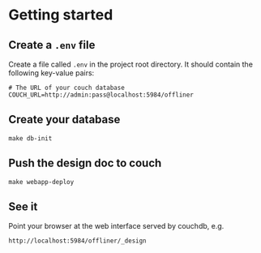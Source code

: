 # Getting started

## Create a `.env` file

Create a file called `.env` in the project root directory.  It should contain the following key-value pairs:

	# The URL of your couch database
	COUCH_URL=http://admin:pass@localhost:5984/offliner

## Create your database

	make db-init

## Push the design doc to couch

	make webapp-deploy

## See it

Point your browser at the web interface served by couchdb, e.g.

	http://localhost:5984/offliner/_design
	
